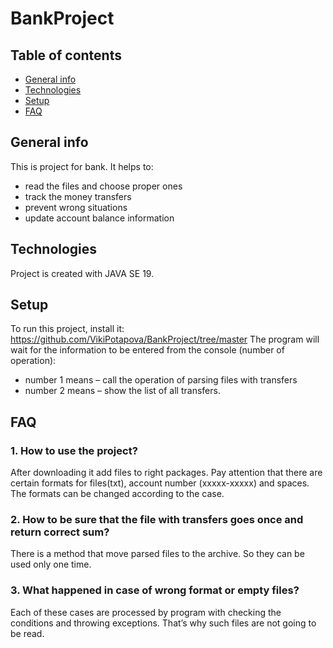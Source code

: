 # BankProject
## Table of contents
* [General info](#general-info)
* [Technologies](#technologies)
* [Setup](#setup)
* [FAQ](#FAQ)


## General info

This is project for bank. It helps to:
* read the files and choose proper ones
* track the money transfers
* prevent wrong situations
* update account balance information
	
## Technologies

Project is created with JAVA SE 19.
	
## Setup

To run this project, install it: https://github.com/VikiPotapova/BankProject/tree/master
The program will wait for the information to be entered from the console (number of operation):
* number 1 means – call the operation of parsing files with transfers
* number 2 means – show the list of all transfers.

## FAQ

### 1. How to use the project?

After downloading it add files to right packages. Pay attention that there are certain formats for files(txt), account number (xxxxx-xxxxx) and spaces. The formats can be changed according to the case.

### 2. How to be sure that the file with transfers goes once and return correct sum?

There is a method that move parsed files to the archive. So they can be used only one time.

### 3. What happened in case of wrong format or empty files?

Each of these cases are processed by program with checking the conditions and throwing exceptions. That’s why such files are not going to be read.
